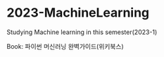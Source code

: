 # 2023-MachineLearning
Studying Machine learning in this semester(2023-1)

Book: 파이썬 머신러닝 완벽가이드(위키북스)

